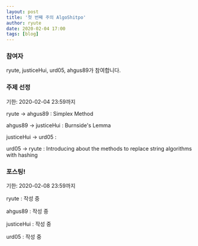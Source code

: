 ```yaml
---
layout: post
title: '첫 번째 주의 AlgoShitpo'
author: ryute
date: 2020-02-04 17:00
tags: [blog]
---
```


### 참여자

ryute, justiceHui, urd05, ahgus89가 참여합니다.

### 주제 선정

기한: 2020-02-04 23:59까지

ryute -> ahgus89 : Simplex Method

ahgus89 -> justiceHui : Burnside's Lemma

justiceHui -> urd05 :

urd05 -> ryute : Introducing about the methods to replace string algorithms with hashing

### 포스팅!

기한: 2020-02-08 23:59까지

ryute : 작성 중

ahgus89 : 작성 중

justiceHui : 작성 중

urd05 : 작성 중

